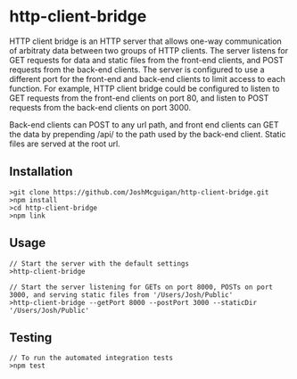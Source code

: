 # http-client-bridge
HTTP client bridge is an HTTP server that allows one-way communication of arbitraty data between two groups of HTTP clients. The server listens for GET requests for data and static files from the front-end clients, and POST requests from the back-end clients. The server is configured to use a different port for the front-end and back-end clients to limit access to each function. For example, HTTP client bridge could be configured to listen to GET requests from the front-end clients on port 80, and listen to POST requests from the back-end clients on port 3000. 

Back-end clients can POST to any url path, and front end clients can GET the data by prepending /api/ to the path used by the back-end client. Static files are served at the root url.

## Installation

```
>git clone https://github.com/JoshMcguigan/http-client-bridge.git
>npm install
>cd http-client-bridge
>npm link
```

## Usage

```
// Start the server with the default settings
>http-client-bridge
```
```
// Start the server listening for GETs on port 8000, POSTs on port 3000, and serving static files from '/Users/Josh/Public'
>http-client-bridge --getPort 8000 --postPort 3000 --staticDir '/Users/Josh/Public'
```

## Testing

```
// To run the automated integration tests
>npm test
```
